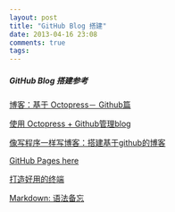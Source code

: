 ```yaml
---
layout: post
title: "GitHub Blog 搭建"
date: 2013-04-16 23:08
comments: true
tags: 
---
```


#####  GitHub Blog 搭建参考 #####

[博客：基于 Octopress－ Github篇](http://imwuyu.me/talk-about/octopress-deploying-to-github-pages.html)

[使用 Octopress + Github管理blog ](http://ishalou.com/blog/2012/10/15/how-to-use-octopress)
<!-- more -->

[像写程序一样写博客：搭建基于github的博客](http://blog.devtang.com/blog/2012/02/10/setup-blog-based-on-github) 

<!-- 
[我的Octopress配置](http://www.yanjiuyanjiu.com/blog/20130402/)

[Octopress设置与增加微博的侧边栏](http://clark1231.iteye.com/blog/1553939)

[幫你的Octopress增加文章分類](http://clark1231.iteye.com/blog/1565853)

[Sublime Text 2文章汇总](http://clark1231.iteye.com/blog/1520695)

[利用Jekyll搭建个人博客](http://www.mceiba.com/develop/jekyll-introduction.html) 

[第一篇博客: 用OCTOPRESS搭建博客系统](http://tchen.me/posts/2012-12-16-first-blog.html)
 -->
[GitHub Pages here](https://help.github.com/categories/20/articles)

[打造好用的终端](http://imwuyu.me/talk-about/cool-iterm2.html)

[Markdown: 语法备忘](http://imwuyu.me/talk-about/markdown-syntax-memo.html)


